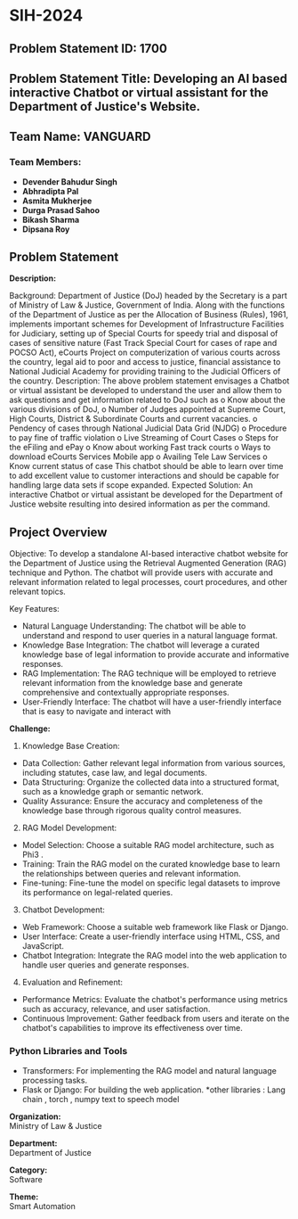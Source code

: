 # SIH-2024

## Problem Statement ID: 1700
## Problem Statement Title: Developing an AI based interactive Chatbot or virtual assistant for the Department of Justice's Website. 

## Team Name: VANGUARD

### Team Members:

- **Devender Bahudur Singh**
- **Abhradipta Pal**
- **Asmita Mukherjee**
- **Durga Prasad Sahoo**
- **Bikash Sharma**
- **Dipsana Roy**

## Problem Statement

**Description:**  

Background: Department of Justice (DoJ) headed by the Secretary is a part of Ministry of Law & Justice, Government of India. Along with the functions of the Department of Justice as per the Allocation of Business (Rules), 1961, implements important schemes for Development of Infrastructure Facilities for Judiciary, setting up of Special Courts for speedy trial and disposal of cases of sensitive nature (Fast Track Special Court for cases of rape and POCSO Act), eCourts Project on computerization of various courts across the country, legal aid to poor and access to justice, financial assistance to National Judicial Academy for providing training to the Judicial Officers of the country.  Description: The above problem statement envisages a Chatbot or virtual assistant be developed to understand the user and allow them to ask questions and get information related to DoJ such as o Know about the various divisions of DoJ, o Number of Judges appointed at Supreme Court, High Courts, District & Subordinate Courts and current vacancies. o Pendency of cases through National Judicial Data Grid (NJDG) o Procedure to pay fine of traffic violation o Live Streaming of Court Cases o Steps for the eFiling and ePay o Know about working Fast track courts o Ways to download eCourts Services Mobile app o Availing Tele Law Services o Know current status of case This chatbot should be able to learn over time to add excellent value to customer interactions and should be capable for handling large data sets if scope expanded.  Expected Solution: An interactive Chatbot or virtual assistant be developed for the Department of Justice website resulting into desired information as per the command.

## Project Overview

Objective: To develop a standalone AI-based interactive chatbot website for the Department of Justice using the Retrieval Augmented Generation (RAG) technique and Python. The chatbot will provide users with accurate and relevant information related to legal processes, court procedures, and other relevant topics.

Key Features:
* Natural Language Understanding: The chatbot will be able to understand and respond to user queries in a natural language format.
* Knowledge Base Integration: The chatbot will leverage a curated knowledge base of legal information to provide accurate and informative responses.
* RAG Implementation: The RAG technique will be employed to retrieve relevant information from the knowledge base and generate comprehensive and contextually appropriate responses.
* User-Friendly Interface: The chatbot will have a user-friendly interface that is easy to navigate and interact with

**Challenge:**  
1. Knowledge Base Creation:
* Data Collection: Gather relevant legal information from various sources, including statutes, case law, and legal documents.
* Data Structuring: Organize the collected data into a structured format, such as a knowledge graph or semantic network.
* Quality Assurance: Ensure the accuracy and completeness of the knowledge base through rigorous quality control measures.

2. RAG Model Development:
* Model Selection: Choose a suitable RAG model architecture, such as Phi3 .
* Training: Train the RAG model on the curated knowledge base to learn the relationships between queries and relevant information.
* Fine-tuning: Fine-tune the model on specific legal datasets to improve its performance on legal-related queries.

3. Chatbot Development:
* Web Framework: Choose a suitable web framework like Flask or Django.
* User Interface: Create a user-friendly interface using HTML, CSS, and JavaScript.
* Chatbot Integration: Integrate the RAG model into the web application to handle user queries and generate responses.

4. Evaluation and Refinement:
* Performance Metrics: Evaluate the chatbot's performance using metrics such as accuracy, relevance, and user satisfaction.
* Continuous Improvement: Gather feedback from users and iterate on the chatbot's capabilities to improve its effectiveness over time.

### Python Libraries and Tools

* Transformers: For implementing the RAG model and natural language processing tasks.
* Flask or Django: For building the web application.                                                                         *other libraries : Lang chain , torch , numpy                                                                                                    text to speech model


**Organization:**  
	Ministry of Law & Justice

**Department:**  
	Department of Justice

**Category:**  
Software

**Theme:**  
	Smart Automation